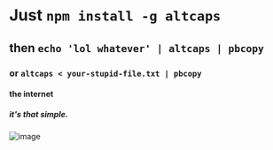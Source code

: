 # Just `npm install -g altcaps`

## then `echo 'lol whatever' | altcaps | pbcopy`

### or `altcaps < your-stupid-file.txt | pbcopy`

#### the internet

##### it's that simple.

![image](https://i.cloudup.com/e2OHmhsqAH-2000x2000.png)